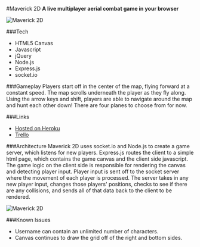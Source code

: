 #Maverick 2D
**A live multiplayer aerial combat game in your browser**

![Maverick 2D](https://i.imgur.com/FeKMzzA.png)

###Tech
- HTML5 Canvas
- Javascript
- jQuery
- Node.js
- Express.js
- socket.io

###Gameplay
Players start off in the center of the map, flying forward at a constant speed.  The map scrolls underneath the player as they fly along.  Using the arrow keys and shift, players are able to navigate around the map and hunt each other down!  There are four planes to choose from for now.


###Links
- [Hosted on Heroku](http://maverick-2d.herokuapp.com/)
- [Trello](https://trello.com/b/uxBp97AD/maverick-2d)


###Architecture
Maverick 2D uses socket.io and Node.js to create a game server, which listens for new players. Express.js routes the client to a simple html page, which contains the game canvas and the client side javascript.  The game logic on the client side is responsible for rendering the canvas and detecting player input.  Player input is sent off to the socket server where the movement of each player is processed.  The server takes in any new player input, changes those players' positions, checks to see if there are any collisions, and sends all of that data back to the client to be rendered.

![Maverick 2D](https://i.imgur.com/cLqmLRn.png)

###Known Issues
- Username can contain an unlimited number of characters.
- Canvas continues to draw the grid off of the right and bottom sides.

